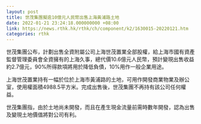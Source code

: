 ```yaml
---
layout: post
title: 世茂集團擬逾10億元人民幣出售上海黃浦路土地
date: 2022-01-21 23:24:18.000000000 +08:00
link: https://news.rthk.hk/rthk/ch/component/k2/1630015-20220121.htm
categories: rthk
---
```


世茂集團公布，計劃出售全資附屬公司上海世茂置業全部股權，給上海市國有資產監督管理委員會全資擁有的上海久事，總代價10.6億元人民幣，預計變現出售收益約2.7億元，90%所得款項將用於降低負債，10%用作一般企業用途。

上海世茂置業持有一幅於位於上海市黃浦路的土地，可用作開發商業物業及辦公室，使用權面積4988.5平方米。完成出售後，世茂集團不再持有該公司任何權益。

世茂集團指，由於土地尚未開發，而且在產生現金流量前需時數年開發，認為出售及變現土地價值將對公司有利。
